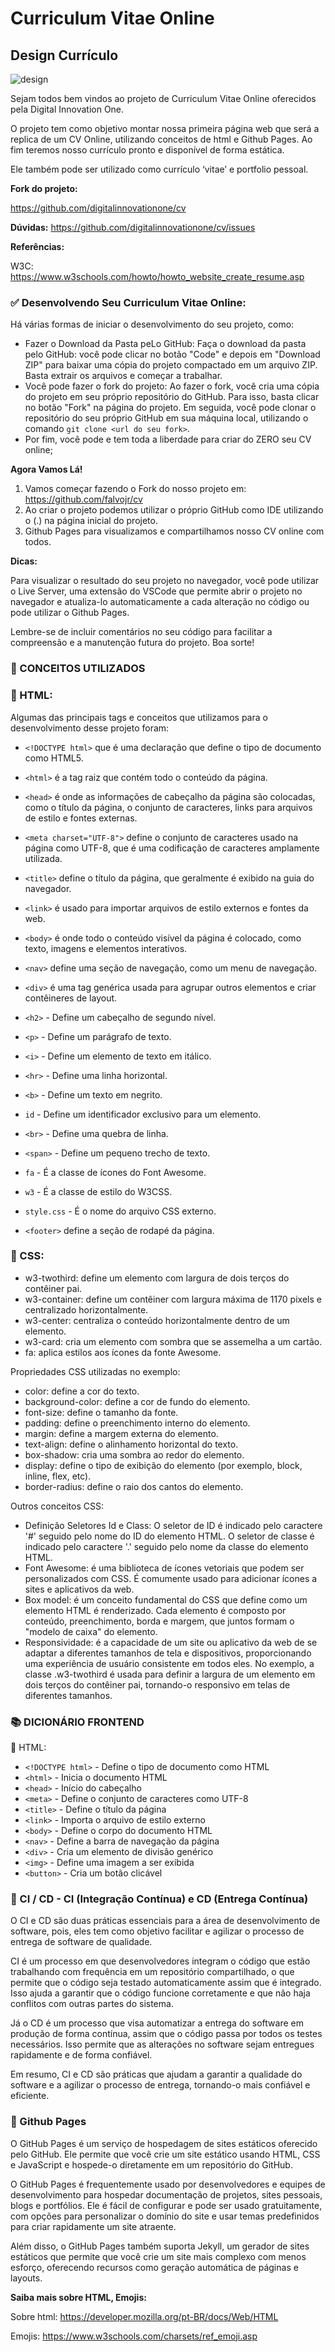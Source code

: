 # Curriculum Vitae Online

## Design Currículo
![design](https://github.com/jodairnunes/cv/assets/127688761/4b1e3062-73a1-4ad5-a303-bdbb7be3d86b)


Sejam todos bem vindos ao projeto de Curriculum Vitae Online oferecidos pela Digital Innovation One.

O projeto tem como objetivo montar nossa primeira página web que será a replica de um CV Online, utilizando conceitos de html e Github Pages. Ao  fim teremos nosso currículo pronto e disponível de forma estática.

Ele também pode ser utilizado como currículo ‘vitae’ e portfolio pessoal.



**Fork do projeto:** 

https://github.com/digitalinnovationone/cv

**Dúvidas:**
https://github.com/digitalinnovationone/cv/issues

**Referências:**

W3C: https://www.w3schools.com/howto/howto_website_create_resume.asp

### ✅ Desenvolvendo Seu Curriculum Vitae Online:

Há várias formas de iniciar o desenvolvimento do seu projeto, como:

- Fazer o Download da Pasta peLo GitHub: Faça o download da pasta pelo GitHub: você pode clicar no botão "Code" e depois em "Download ZIP"  para baixar uma cópia do projeto compactado em um arquivo ZIP. Basta  extrair os arquivos e começar a trabalhar.
- Você pode fazer o fork do projeto: Ao fazer o fork, você cria uma  cópia do projeto em seu próprio repositório do GitHub. Para isso, basta  clicar no botão "Fork" na página do projeto. Em seguida, você pode  clonar o repositório do seu próprio GitHub em sua máquina local,  utilizando o comando `git clone <url do seu fork>`.
- Por fim, você pode e tem toda a liberdade para criar do ZERO seu CV online;

**Agora Vamos Lá!**

1. Vamos começar fazendo o Fork do nosso projeto em: https://github.com/falvojr/cv
2. Ao criar o projeto podemos utilizar o próprio GitHub como IDE utilizando o (.) na página inicial do projeto.
3. Github Pages para visualizamos e compartilhamos nosso CV online com todos.

**Dicas:**

Para visualizar o resultado do seu projeto no navegador, você pode  utilizar o Live Server, uma extensão do VSCode que permite abrir o  projeto no navegador e atualiza-lo automaticamente a cada alteração no  código ou pode utilizar o Github Pages.

Lembre-se de incluir comentários no seu código para facilitar a compreensão e a manutenção futura do projeto. Boa sorte!

### 📑 CONCEITOS UTILIZADOS

### 🔴 HTML:

Algumas das principais tags e conceitos que utilizamos para o desenvolvimento desse projeto foram:

- `<!DOCTYPE html>` que é uma declaração que define o tipo de documento como HTML5.

- `<html>` é a tag raiz que contém todo o conteúdo da página.

- `<head>` é onde as informações de cabeçalho da  página são colocadas, como o título da página, o conjunto de caracteres, links para arquivos de estilo e fontes externas.

- `<meta charset="UTF-8">` define o conjunto de caracteres usado na página como UTF-8, que é uma codificação de caracteres amplamente utilizada.

- `<title>` define o título da página, que geralmente é exibido na guia do navegador.

- `<link>` é usado para importar arquivos de estilo externos e fontes da web.

- `<body>` é onde todo o conteúdo visível da página é colocado, como texto, imagens e elementos interativos.

- `<nav>` define uma seção de navegação, como um menu de navegação.

- `<div>` é uma tag genérica usada para agrupar outros elementos e criar contêineres de layout.

- `<h2>` - Define um cabeçalho de segundo nível.

- `<p>` - Define um parágrafo de texto.

- `<i>` - Define um elemento de texto em itálico.

- `<hr>` - Define uma linha horizontal.

- `<b>` - Define um texto em negrito.

- `id` - Define um identificador exclusivo para um elemento.

- `<br>` - Define uma quebra de linha.

- `<span>` - Define um pequeno trecho de texto.

- `fa` - É a classe de ícones do Font Awesome.

- `w3` - É a classe de estilo do W3CSS.

- `style.css` - É o nome do arquivo CSS externo.

- `<footer>` define a seção de rodapé da página.


### 🔴 CSS:
- w3-twothird: define um elemento com largura de dois terços do contêiner pai.
- w3-container: define um contêiner com largura máxima de 1170 pixels e centralizado horizontalmente.
- w3-center: centraliza o conteúdo horizontalmente dentro de um elemento.
- w3-card: cria um elemento com sombra que se assemelha a um cartão.
- fa: aplica estilos aos ícones da fonte Awesome.

Propriedades CSS utilizadas no exemplo:

- color: define a cor do texto.
- background-color: define a cor de fundo do elemento.
- font-size: define o tamanho da fonte.
- padding: define o preenchimento interno do elemento.
- margin: define a margem externa do elemento.
- text-align: define o alinhamento horizontal do texto.
- box-shadow: cria uma sombra ao redor do elemento.
- display: define o tipo de exibição do elemento (por exemplo, block, inline, flex, etc).
- border-radius: define o raio dos cantos do elemento.

Outros conceitos CSS:

- Definição Seletores Id e Class: O seletor de ID é indicado pelo caractere '#' seguido pelo nome do ID do elemento HTML. O seletor de classe é indicado pelo caractere '.' seguido pelo nome da classe do elemento HTML.
- Font Awesome: é uma biblioteca de ícones vetoriais que podem ser personalizados com CSS. É comumente usado para adicionar ícones a sites e aplicativos da web.
- Box model: é um conceito fundamental do CSS que define como um elemento HTML é renderizado. Cada elemento é composto por conteúdo, preenchimento, borda e margem, que juntos formam o "modelo de caixa" do elemento.
- Responsividade: é a capacidade de um site ou aplicativo da web de se adaptar a diferentes tamanhos de tela e dispositivos, proporcionando uma experiência de usuário consistente em todos eles. No exemplo, a classe .w3-twothird é usada para definir a largura de um elemento em dois terços do contêiner pai, tornando-o responsivo em telas de diferentes tamanhos.


### 📚 DICIONÁRIO FRONTEND

🔴 HTML:

- `<!DOCTYPE html>` - Define o tipo de documento como HTML
- `<html>` - Inicia o documento HTML
- `<head>` - Início do cabeçalho
- `<meta>` - Define o conjunto de caracteres como UTF-8
- `<title>` - Define o título da página
- `<link>` - Importa o arquivo de estilo externo
- `<body>` - Define o corpo do documento HTML
- `<nav>` - Define a barra de navegação da página
- `<div>` - Cria um elemento de divisão genérico
- `<img>` - Define uma imagem a ser exibida
- `<button>` - Cria um botão clicável

### 🔴 CI / CD - CI (Integração Contínua) e CD (Entrega Contínua)

O CI e CD são duas práticas essenciais para a área de desenvolvimento de software, pois, eles tem como objetivo facilitar e agilizar o processo de entrega de software de qualidade.

CI é um processo em que desenvolvedores integram o código que estão trabalhando com frequência em um repositório compartilhado, o que permite que o código seja testado automaticamente assim que é integrado. Isso ajuda a garantir que o código funcione corretamente e que não haja conflitos com outras partes do sistema.

Já o CD é um processo que visa automatizar a entrega do software em produção de forma contínua, assim que o código passa por todos os testes necessários. Isso permite que as alterações no software sejam entregues rapidamente e de forma confiável.

Em resumo, CI e CD são práticas que ajudam a garantir a qualidade do software e a agilizar o processo de entrega, tornando-o mais confiável e eficiente.

### 🔴 Github Pages

O GitHub Pages é um serviço de hospedagem de sites estáticos oferecido pelo GitHub. Ele permite que você crie um site estático usando HTML, CSS e JavaScript e hospede-o diretamente em um repositório do GitHub.

O GitHub Pages é frequentemente usado por desenvolvedores e equipes de desenvolvimento para hospedar documentação de projetos, sites pessoais, blogs e portfólios. Ele é fácil de configurar e pode ser usado gratuitamente, com opções para personalizar o domínio do site e usar temas predefinidos para criar rapidamente um site atraente.

Além disso, o GitHub Pages também suporta Jekyll, um gerador de sites estáticos que permite que você crie um site mais complexo com menos esforço, oferecendo recursos como geração automática de páginas e layouts.


**Saiba mais sobre HTML, Emojis:**

Sobre html: https://developer.mozilla.org/pt-BR/docs/Web/HTML

Emojis: https://www.w3schools.com/charsets/ref_emoji.asp

